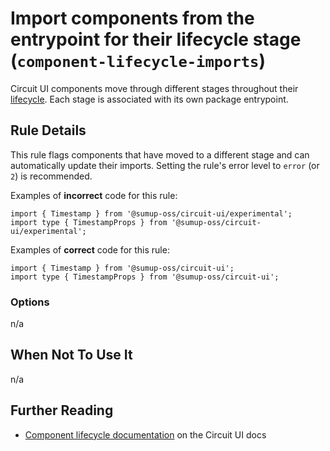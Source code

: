 # Import components from the entrypoint for their lifecycle stage (`component-lifecycle-imports`)

Circuit UI components move through different stages throughout their [lifecycle](https://circuit.sumup.com/?path=/docs/introduction-component-lifecycle--docs). Each stage is associated with its own package entrypoint.

## Rule Details

This rule flags components that have moved to a different stage and can automatically update their imports. Setting the rule's error level to `error` (or `2`) is recommended.

Examples of **incorrect** code for this rule:

```tsx
import { Timestamp } from '@sumup-oss/circuit-ui/experimental';
import type { TimestampProps } from '@sumup-oss/circuit-ui/experimental';
```

Examples of **correct** code for this rule:

```tsx
import { Timestamp } from '@sumup-oss/circuit-ui';
import type { TimestampProps } from '@sumup-oss/circuit-ui';
```

### Options

n/a

## When Not To Use It

n/a

## Further Reading

- [Component lifecycle documentation](https://circuit.sumup.com/?path=/docs/introduction-component-lifecycle--docs) on the Circuit UI docs
